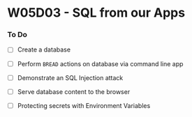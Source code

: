 # W05D03 - SQL from our Apps

### To Do
- [ ] Create a database
- [ ] Perform `BREAD` actions on database via command line app
- [ ] Demonstrate an SQL Injection attack
- [ ] Serve database content to the browser
- [ ] Protecting secrets with Environment Variables



























